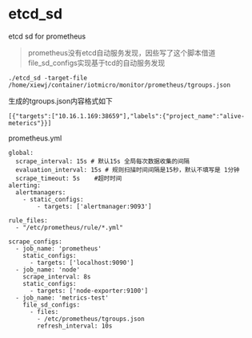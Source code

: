 # etcd_sd
etcd sd for prometheus
> prometheus没有etcd自动服务发现，因些写了这个脚本借道file_sd_configs实现基于tcd的自动服务发现

```
./etcd_sd -target-file /home/xiewj/container/iotmicro/monitor/prometheus/tgroups.json
```

生成的tgroups.json内容格式如下
```
[{"targets":["10.16.1.169:38659"],"labels":{"project_name":"alive-meterics"}}]
```

prometheus.yml
```
global:
  scrape_interval: 15s # 默认15s 全局每次数据收集的间隔
  evaluation_interval: 15s # 规则扫描时间间隔是15秒，默认不填写是 1分钟
  scrape_timeout: 5s    #超时时间
alerting:
  alertmanagers:
    - static_configs:
        - targets: ['alertmanager:9093']

rule_files:
  - "/etc/prometheus/rule/*.yml"

scrape_configs:
  - job_name: 'prometheus'
    static_configs:
      - targets: ['localhost:9090']
  - job_name: 'node'
    scrape_interval: 8s
    static_configs:
      - targets: ['node-exporter:9100']
  - job_name: 'metrics-test'
    file_sd_configs:
      - files: 
        - /etc/prometheus/tgroups.json
        refresh_interval: 10s
```